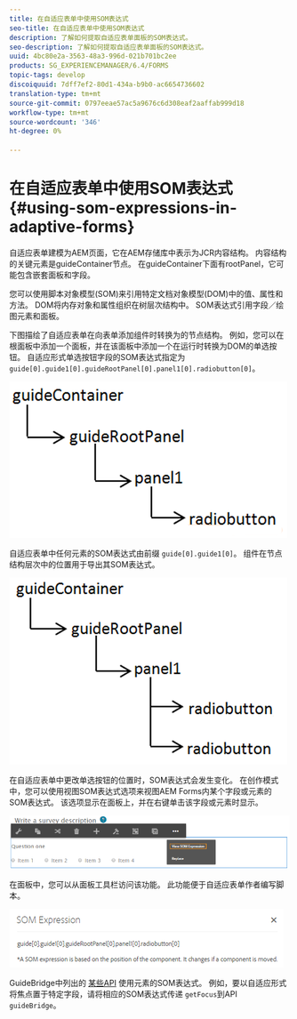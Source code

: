 ```yaml
---
title: 在自适应表单中使用SOM表达式
seo-title: 在自适应表单中使用SOM表达式
description: 了解如何提取自适应表单面板的SOM表达式。
seo-description: 了解如何提取自适应表单面板的SOM表达式。
uuid: 4bc80e2a-3563-48a3-996d-021b701bc2ee
products: SG_EXPERIENCEMANAGER/6.4/FORMS
topic-tags: develop
discoiquuid: 7dff7ef2-80d1-434a-b9b0-ac6654736602
translation-type: tm+mt
source-git-commit: 0797eeae57ac5a9676c6d308eaf2aaffab999d18
workflow-type: tm+mt
source-wordcount: '346'
ht-degree: 0%

---
```



# 在自适应表单中使用SOM表达式 {#using-som-expressions-in-adaptive-forms}

自适应表单建模为AEM页面，它在AEM存储库中表示为JCR内容结构。 内容结构的关键元素是guideContainer节点。 在guideContainer下面有rootPanel，它可能包含嵌套面板和字段。

您可以使用脚本对象模型(SOM)来引用特定文档对象模型(DOM)中的值、属性和方法。 DOM将内存对象和属性组织在树层次结构中。 SOM表达式引用字段／绘图元素和面板。

下图描绘了自适应表单在向表单添加组件时转换为的节点结构。 例如，您可以在根面板中添加一个面板，并在该面板中添加一个在运行时转换为DOM的单选按钮。 自适应形式单选按钮字段的SOM表达式指定为 `guide[0].guide1[0].guideRootPanel[0].panel1[0].radiobutton[0]`。

![DOM树](assets/hierarchy-1.png)

自适应表单中任何元素的SOM表达式由前缀 `guide[0].guide1[0]`。 组件在节点结构层次中的位置用于导出其SOM表达式。

![具有两个单选按钮的DOM树](assets/hierarchy_radio_button.png)

在自适应表单中更改单选按钮的位置时，SOM表达式会发生变化。 在创作模式中，您可以使用视图SOM表达式选项来视图AEM Forms内某个字段或元素的SOM表达式。 该选项显示在面板上，并在右键单击该字段或元素时显示。

![以自适应形式提取SOM表达式](assets/som-expressions.png)

在面板中，您可以从面板工具栏访问该功能。 此功能便于自适应表单作者编写脚本。

![使用面板工具栏提取SOM表达式](assets/som-expression.png)

GuideBridge中列出的 [某些API](https://helpx.adobe.com/aem-forms/6/javascript-api/GuideBridge.md) 使用元素的SOM表达式。 例如，要以自适应形式将焦点置于特定字段，请将相应的SOM表达式传递 `getFocus`到API `guideBridge`。

